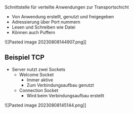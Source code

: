 Schnittstelle für verteilte Anwendungen zur Transportschicht

- Von Anwendung erstellt, genutzt und freigegeben
- Adressierung über Port nummern
- Lesen und Schreiben wie Datei
- Können auch Puffern

![[Pasted image 20230808144907.png]]

## Beispiel TCP
- Server nutzt zwei Sockets
	- Welcome Socket
		- Immer aktive
		- Zum Verbindungsaufbau genutzt
	- Connection Socket
		- Wird beim Verbindungsaufbau erstellt

![[Pasted image 20230808145144.png]]